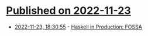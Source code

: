 # [Published on 2022-11-23](index.md)

* [2022-11-23, 18:30:55](https://lobste.rs/s/nkrveb/haskell_production_fossa) - [Haskell in Production: FOSSA](https://serokell.io/blog/haskell-in-production-fossa)
